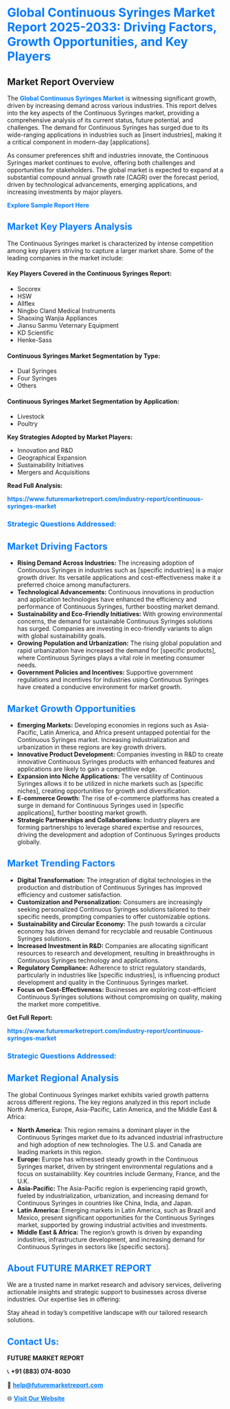 <h1 style="color: #007BFF;">Global Continuous Syringes Market Report 2025-2033: Driving Factors, Growth Opportunities, and Key Players</h1>

<section id="overview">
<h2>Market Report Overview</h2>
<p>The <a href="https://www.futuremarketreport.com/industry-report/continuous-syringes-market" style="color: #007BFF; text-decoration: none;"><strong>Global Continuous Syringes Market</strong></a> is witnessing significant growth, driven by increasing demand across various industries. This report delves into the key aspects of the Continuous Syringes market, providing a comprehensive analysis of its current status, future potential, and challenges. The demand for Continuous Syringes has surged due to its wide-ranging applications in industries such as [insert industries], making it a critical component in modern-day [applications].</p>
<p>As consumer preferences shift and industries innovate, the Continuous Syringes market continues to evolve, offering both challenges and opportunities for stakeholders. The global market is expected to expand at a substantial compound annual growth rate (CAGR) over the forecast period, driven by technological advancements, emerging applications, and increasing investments by major players.</p>
</section>

<section id="overview">
<p><a href="https://www.futuremarketreport.com/request-sample/reportId=90202" style="color: #007BFF; text-decoration: none;"><strong>Explore Sample Report Here</strong></a></p>
</section>

<section id="key-players">
<h2 style="color: #007BFF;">Market Key Players Analysis</h2>
<p>The Continuous Syringes market is characterized by intense competition among key players striving to capture a larger market share. Some of the leading companies in the market include:</p>
<h4>Key Players Covered in the Continuous Syringes Report:</h4>
<ul><li>Socorex</li><li>HSW</li><li>Allflex</li><li>Ningbo Cland Medical Instruments</li><li>Shaoxing Wanjia Appliances</li><li>Jiansu Sanmu Veternary Equipment</li><li>KD Scientific</li><li>Henke-Sass</li></ul>
<h4>Continuous Syringes Market Segmentation by Type:</h4>
<ul><li>Dual Syringes</li><li>Four Syringes</li><li>Others</li></ul>

<h4>Continuous Syringes Market Segmentation by Application:</h4>
<ul><li>Livestock</li><li>Poultry</li></ul>
<p><strong>Key Strategies Adopted by Market Players:</strong></p>
<ul>
<li>Innovation and R&D</li>
<li>Geographical Expansion</li>
<li>Sustainability Initiatives</li>
<li>Mergers and Acquisitions</li>
</ul>
</section>

<section>
<p><strong>Read Full Analysis: </strong></p><a href="https://www.futuremarketreport.com/industry-report/continuous-syringes-market" style="color: #007BFF; text-decoration: none;"><strong>https://www.futuremarketreport.com/industry-report/continuous-syringes-market</strong></a>
<h3 style="color: #007BFF;">Strategic Questions Addressed:</h3>
</section>

<section id="driving-factors">
<h2 style="color: #007BFF;">Market Driving Factors</h2>
<ul>
<li><strong>Rising Demand Across Industries:</strong> The increasing adoption of Continuous Syringes in industries such as [specific industries] is a major growth driver. Its versatile applications and cost-effectiveness make it a preferred choice among manufacturers.</li>
<li><strong>Technological Advancements:</strong> Continuous innovations in production and application technologies have enhanced the efficiency and performance of Continuous Syringes, further boosting market demand.</li>
<li><strong>Sustainability and Eco-Friendly Initiatives:</strong> With growing environmental concerns, the demand for sustainable Continuous Syringes solutions has surged. Companies are investing in eco-friendly variants to align with global sustainability goals.</li>
<li><strong>Growing Population and Urbanization:</strong> The rising global population and rapid urbanization have increased the demand for [specific products], where Continuous Syringes plays a vital role in meeting consumer needs.</li>
<li><strong>Government Policies and Incentives:</strong> Supportive government regulations and incentives for industries using Continuous Syringes have created a conducive environment for market growth.</li>
</ul>
</section>

<section id="growth-opportunities">
<h2 style="color: #007BFF;">Market Growth Opportunities</h2>
<ul>
<li><strong>Emerging Markets:</strong> Developing economies in regions such as Asia-Pacific, Latin America, and Africa present untapped potential for the Continuous Syringes market. Increasing industrialization and urbanization in these regions are key growth drivers.</li>
<li><strong>Innovative Product Development:</strong> Companies investing in R&D to create innovative Continuous Syringes products with enhanced features and applications are likely to gain a competitive edge.</li>
<li><strong>Expansion into Niche Applications:</strong> The versatility of Continuous Syringes allows it to be utilized in niche markets such as [specific niches], creating opportunities for growth and diversification.</li>
<li><strong>E-commerce Growth:</strong> The rise of e-commerce platforms has created a surge in demand for Continuous Syringes used in [specific applications], further boosting market growth.</li>
<li><strong>Strategic Partnerships and Collaborations:</strong> Industry players are forming partnerships to leverage shared expertise and resources, driving the development and adoption of Continuous Syringes products globally.</li>
</ul>
</section>

<section id="trending-factors">
<h2 style="color: #007BFF;">Market Trending Factors</h2>
<ul>
<li><strong>Digital Transformation:</strong> The integration of digital technologies in the production and distribution of Continuous Syringes has improved efficiency and customer satisfaction.</li>
<li><strong>Customization and Personalization:</strong> Consumers are increasingly seeking personalized Continuous Syringes solutions tailored to their specific needs, prompting companies to offer customizable options.</li>
<li><strong>Sustainability and Circular Economy:</strong> The push towards a circular economy has driven demand for recyclable and reusable Continuous Syringes solutions.</li>
<li><strong>Increased Investment in R&D:</strong> Companies are allocating significant resources to research and development, resulting in breakthroughs in Continuous Syringes technology and applications.</li>
<li><strong>Regulatory Compliance:</strong> Adherence to strict regulatory standards, particularly in industries like [specific industries], is influencing product development and quality in the Continuous Syringes market.</li>
<li><strong>Focus on Cost-Effectiveness:</strong> Businesses are exploring cost-efficient Continuous Syringes solutions without compromising on quality, making the market more competitive.</li>
</ul>
</section>

<section>
<p><strong>Get Full Report: </strong></p><a href="https://www.futuremarketreport.com/industry-report/continuous-syringes-market" style="color: #007BFF; text-decoration: none;"><strong>https://www.futuremarketreport.com/industry-report/continuous-syringes-market</strong></a>
<h3 style="color: #007BFF;">Strategic Questions Addressed:</h3>
</section>


<section id="regional-analysis">
<h2 style="color: #007BFF;">Market Regional Analysis</h2>
<p>The global Continuous Syringes market exhibits varied growth patterns across different regions. The key regions analyzed in this report include North America, Europe, Asia-Pacific, Latin America, and the Middle East & Africa:</p>
<ul>
<li><strong>North America:</strong> This region remains a dominant player in the Continuous Syringes market due to its advanced industrial infrastructure and high adoption of new technologies. The U.S. and Canada are leading markets in this region.</li>
<li><strong>Europe:</strong> Europe has witnessed steady growth in the Continuous Syringes market, driven by stringent environmental regulations and a focus on sustainability. Key countries include Germany, France, and the U.K.</li>
<li><strong>Asia-Pacific:</strong> The Asia-Pacific region is experiencing rapid growth, fueled by industrialization, urbanization, and increasing demand for Continuous Syringes in countries like China, India, and Japan.</li>
<li><strong>Latin America:</strong> Emerging markets in Latin America, such as Brazil and Mexico, present significant opportunities for the Continuous Syringes market, supported by growing industrial activities and investments.</li>
<li><strong>Middle East & Africa:</strong> The region’s growth is driven by expanding industries, infrastructure development, and increasing demand for Continuous Syringes in sectors like [specific sectors].</li>
</ul>
</section>

<footer>
<h2 style="color: #007BFF;">About FUTURE MARKET REPORT</h2>
<p>We are a trusted name in market research and advisory services, delivering actionable insights and strategic support to businesses across diverse industries. Our expertise lies in offering:</p>

<p>Stay ahead in today’s competitive landscape with our tailored research solutions.</p>

<h2 style="color: #007BFF;">Contact Us:</h2>
<p><strong>FUTURE MARKET REPORT</strong></p>
<p>📞 <strong>+91 (883) 074-8030</strong></p>
<p>📧 <strong><a href="mailto:help@futuremarketreport.com" style="color: #007BFF;">help@futuremarketreport.com</a></strong></p>
<p>🌐 <strong><a href="https://www.futuremarketreport.com/" style="color: #007BFF;">Visit Our Website</a></strong></p>
</footer>